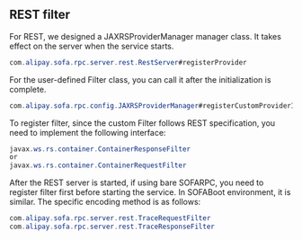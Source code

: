 
## REST filter

For REST, we designed a JAXRSProviderManager manager class. It takes effect on the server when the service starts.

```java
com.alipay.sofa.rpc.server.rest.RestServer#registerProvider
```

For the user-defined Filter class, you can call it after the initialization is complete.

```java
com.alipay.sofa.rpc.config.JAXRSProviderManager#registerCustomProviderInstance
```
To register filter, since the custom Filter follows REST specification, you need to implement the following interface:

```java
javax.ws.rs.container.ContainerResponseFilter
or
javax.ws.rs.container.ContainerRequestFilter
```

After the REST server is started, if using bare SOFARPC, you need to register filter first before starting the service. In SOFABoot environment, it is similar. The specific encoding method is as follows:

```java
com.alipay.sofa.rpc.server.rest.TraceRequestFilter
com.alipay.sofa.rpc.server.rest.TraceResponseFilter
```